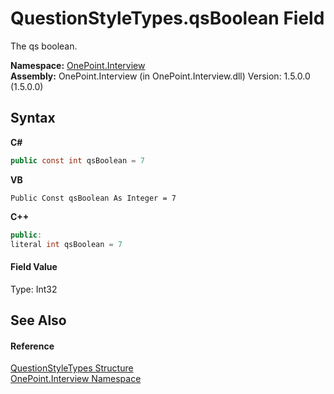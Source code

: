 # QuestionStyleTypes.qsBoolean Field
 

The qs boolean.

**Namespace:**&nbsp;<a href="N_OnePoint_Interview">OnePoint.Interview</a><br />**Assembly:**&nbsp;OnePoint.Interview (in OnePoint.Interview.dll) Version: 1.5.0.0 (1.5.0.0)

## Syntax

**C#**<br />
``` C#
public const int qsBoolean = 7
```

**VB**<br />
``` VB
Public Const qsBoolean As Integer = 7
```

**C++**<br />
``` C++
public:
literal int qsBoolean = 7
```


#### Field Value
Type: Int32

## See Also


#### Reference
<a href="T_OnePoint_Interview_QuestionStyleTypes">QuestionStyleTypes Structure</a><br /><a href="N_OnePoint_Interview">OnePoint.Interview Namespace</a><br />